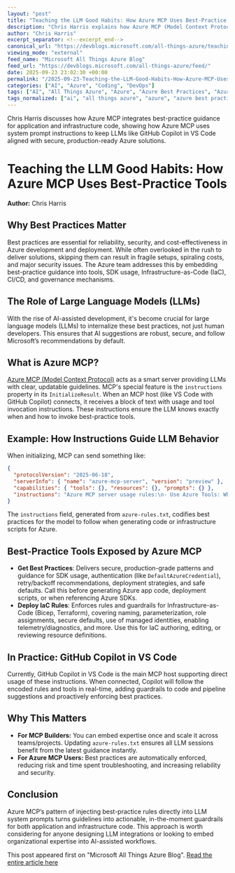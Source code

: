 ```yaml
---
layout: "post"
title: "Teaching the LLM Good Habits: How Azure MCP Uses Best-Practice Tools"
description: "Chris Harris explains how Azure MCP (Model Context Protocol) leverages built-in best-practice tools and system-prompt instructions to help large language models like GitHub Copilot in VS Code generate secure, production-grade Azure solutions. The article details how MCP's instruction mechanism guides LLM behavior, enforces coding and deployment best practices, and provides automatic access to code/linter tools for infrastructure and application code in Azure environments."
author: "Chris Harris"
excerpt_separator: <!--excerpt_end-->
canonical_url: "https://devblogs.microsoft.com/all-things-azure/teaching-the-llm-good-habits-how-azure-mcp-uses-best-practice-tools/"
viewing_mode: "external"
feed_name: "Microsoft All Things Azure Blog"
feed_url: "https://devblogs.microsoft.com/all-things-azure/feed/"
date: 2025-09-23 23:02:30 +00:00
permalink: "/2025-09-23-Teaching-the-LLM-Good-Habits-How-Azure-MCP-Uses-Best-Practice-Tools.html"
categories: ["AI", "Azure", "Coding", "DevOps"]
tags: ["AI", "All Things Azure", "Azure", "Azure Best Practices", "Azure MCP", "Bicep", "CI/CD", "Cloud Governance", "Coding", "DefaultAzureCredential", "DevOps", "IaC", "LLM", "MCP", "MCP (model Context Protocol)", "News", "SDK", "Terraform", "Thought Leadership", "VS Code"]
tags_normalized: ["ai", "all things azure", "azure", "azure best practices", "azure mcp", "bicep", "cislashcd", "cloud governance", "coding", "defaultazurecredential", "devops", "iac", "llm", "mcp", "mcp model context protocol", "news", "sdk", "terraform", "thought leadership", "vs code"]
---
```


Chris Harris discusses how Azure MCP integrates best-practice guidance for application and infrastructure code, showing how Azure MCP uses system prompt instructions to keep LLMs like GitHub Copilot in VS Code aligned with secure, production-ready Azure solutions.<!--excerpt_end-->

# Teaching the LLM Good Habits: How Azure MCP Uses Best-Practice Tools

**Author:** Chris Harris

## Why Best Practices Matter

Best practices are essential for reliability, security, and cost-effectiveness in Azure development and deployment. While often overlooked in the rush to deliver solutions, skipping them can result in fragile setups, spiraling costs, and major security issues. The Azure team addresses this by embedding best-practice guidance into tools, SDK usage, Infrastructure-as-Code (IaC), CI/CD, and governance mechanisms.

## The Role of Large Language Models (LLMs)

With the rise of AI-assisted development, it's become crucial for large language models (LLMs) to internalize these best practices, not just human developers. This ensures that AI suggestions are robust, secure, and follow Microsoft’s recommendations by default.

## What is Azure MCP?

[Azure MCP (Model Context Protocol)](https://aka.ms/azmcp) acts as a smart server providing LLMs with clear, updatable guidelines. MCP's special feature is the `instructions` property in its `InitializeResult`. When an MCP host (like VS Code with GitHub Copilot) connects, it receives a block of text with usage and tool invocation instructions. These instructions ensure the LLM knows exactly when and how to invoke best-practice tools.

## Example: How Instructions Guide LLM Behavior

When initializing, MCP can send something like:

```json
{
  "protocolVersion": "2025-06-18",
  "serverInfo": { "name": "azure-mcp-server", "version": "preview" },
  "capabilities": { "tools": {}, "resources": {}, "prompts": {} },
  "instructions": "Azure MCP server usage rules:\n- Use Azure Tools: When handling requests related to Azure, always use your tools.\n- Use Azure Code Gen Best Practices: When generating code for Azure, running terminal commands for Azure, or performing operations related to Azure, invoke your bestpractices tool if available. Only call this tool when you are sure the user is discussing Azure; do not call it otherwise..."
}
```

The `instructions` field, generated from `azure-rules.txt`, codifies best practices for the model to follow when generating code or infrastructure scripts for Azure.

## Best-Practice Tools Exposed by Azure MCP

- **Get Best Practices**: Delivers secure, production-grade patterns and guidance for SDK usage, authentication (like `DefaultAzureCredential`), retry/backoff recommendations, deployment strategies, and safe defaults. Call this before generating Azure app code, deployment scripts, or when referencing Azure SDKs.
- **Deploy IaC Rules**: Enforces rules and guardrails for Infrastructure-as-Code (Bicep, Terraform), covering naming, parameterization, role assignments, secure defaults, use of managed identities, enabling telemetry/diagnostics, and more. Use this for IaC authoring, editing, or reviewing resource definitions.

## In Practice: GitHub Copilot in VS Code

Currently, GitHub Copilot in VS Code is the main MCP host supporting direct usage of these instructions. When connected, Copilot will follow the encoded rules and tools in real-time, adding guardrails to code and pipeline suggestions and proactively enforcing best practices.

## Why This Matters

- **For MCP Builders:** You can embed expertise once and scale it across teams/projects. Updating `azure-rules.txt` ensures all LLM sessions benefit from the latest guidance instantly.
- **For Azure MCP Users:** Best practices are automatically enforced, reducing risk and time spent troubleshooting, and increasing reliability and security.

## Conclusion

Azure MCP’s pattern of injecting best-practice rules directly into LLM system prompts turns guidelines into actionable, in-the-moment guardrails for both application and infrastructure code. This approach is worth considering for anyone designing LLM integrations or looking to embed organizational expertise into AI-assisted workflows.

This post appeared first on "Microsoft All Things Azure Blog". [Read the entire article here](https://devblogs.microsoft.com/all-things-azure/teaching-the-llm-good-habits-how-azure-mcp-uses-best-practice-tools/)
